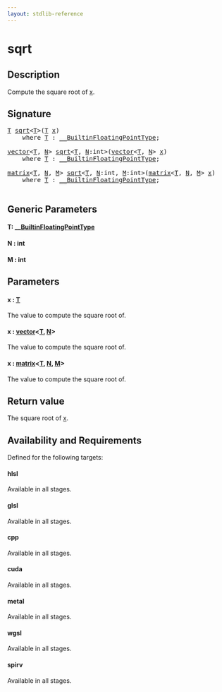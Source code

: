 ```yaml
---
layout: stdlib-reference
---
```


# sqrt

## Description

Compute the square root of <span class='code'><a href="sqrt.md#decl-x" class="code_param">x</a></span>.



## Signature 

<pre>
<a href="sqrt.md#typeparam-T" class="code_type">T</a> <a href="sqrt.md">sqrt</a>&lt;<a href="sqrt.md#typeparam-T" class="code_type">T</a>&gt;(<a href="sqrt.md#typeparam-T" class="code_type">T</a> <a href="sqrt.md#decl-x" class="code_param">x</a>)
    <span class='code_keyword'>where</span> <a href="sqrt.md#typeparam-T" class="code_type">T</a> : <a href="../interfaces/0_builtinfloatingpointtype-029hm/index.md" class="code_type">__BuiltinFloatingPointType</a>;

<a href="../types/vector/index.md" class="code_type">vector</a>&lt;<a href="sqrt.md#typeparam-T" class="code_type">T</a>, <a href="sqrt.md#decl-N" class="code_var">N</a>&gt; <a href="sqrt.md">sqrt</a>&lt;<a href="sqrt.md#typeparam-T" class="code_type">T</a>, <a href="sqrt.md#decl-N" class="code_var">N</a>:<span class="code_keyword">int</span>&gt;(<a href="../types/vector/index.md" class="code_type">vector</a>&lt;<a href="sqrt.md#typeparam-T" class="code_type">T</a>, <a href="sqrt.md#decl-N" class="code_var">N</a>&gt; <a href="sqrt.md#decl-x" class="code_param">x</a>)
    <span class='code_keyword'>where</span> <a href="sqrt.md#typeparam-T" class="code_type">T</a> : <a href="../interfaces/0_builtinfloatingpointtype-029hm/index.md" class="code_type">__BuiltinFloatingPointType</a>;

<a href="../types/matrix/index.md" class="code_type">matrix</a>&lt;<a href="sqrt.md#typeparam-T" class="code_type">T</a>, <a href="sqrt.md#decl-N" class="code_var">N</a>, <a href="sqrt.md#decl-M" class="code_var">M</a>&gt; <a href="sqrt.md">sqrt</a>&lt;<a href="sqrt.md#typeparam-T" class="code_type">T</a>, <a href="sqrt.md#decl-N" class="code_var">N</a>:<span class="code_keyword">int</span>, <a href="sqrt.md#decl-M" class="code_var">M</a>:<span class="code_keyword">int</span>&gt;(<a href="../types/matrix/index.md" class="code_type">matrix</a>&lt;<a href="sqrt.md#typeparam-T" class="code_type">T</a>, <a href="sqrt.md#decl-N" class="code_var">N</a>, <a href="sqrt.md#decl-M" class="code_var">M</a>&gt; <a href="sqrt.md#decl-x" class="code_param">x</a>)
    <span class='code_keyword'>where</span> <a href="sqrt.md#typeparam-T" class="code_type">T</a> : <a href="../interfaces/0_builtinfloatingpointtype-029hm/index.md" class="code_type">__BuiltinFloatingPointType</a>;

</pre>

## Generic Parameters

####  <a id="typeparam-T"></a>T: [\_\_BuiltinFloatingPointType](../interfaces/0_builtinfloatingpointtype-029hm/index.md)
####  <a id="decl-N"></a>N  : int
####  <a id="decl-M"></a>M  : int

## Parameters

####  <a id="decl-x"></a>x  : [T](sqrt.md#typeparam-T)
The value to compute the square root of.

####  <a id="decl-x"></a>x  : [vector](../types/vector/index.md)\<[T](../types/vector/index.md#typeparam-T), [N](../types/vector/index.md#decl-N)\>
The value to compute the square root of.

####  <a id="decl-x"></a>x  : [matrix](../types/matrix/index.md)\<[T](../types/matrix/t-0.md), [N](../types/matrix/index.md#decl-N), [M](../types/matrix/index.md#decl-M)\>
The value to compute the square root of.


## Return value
The square root of <span class='code'><a href="sqrt.md#decl-x" class="code_param">x</a></span>.


## Availability and Requirements

Defined for the following targets:

#### hlsl
Available in all stages.

#### glsl
Available in all stages.

#### cpp
Available in all stages.

#### cuda
Available in all stages.

#### metal
Available in all stages.

#### wgsl
Available in all stages.

#### spirv
Available in all stages.




<script>
// Fix .md links to .html when on ReadTheDocs
if (window.location.hostname.includes('readthedocs') || 
    window.location.hostname.includes('rtfd.io')) {
  document.addEventListener('DOMContentLoaded', function() {
    const links = document.querySelectorAll('a');
    links.forEach(link => {
      if (link.getAttribute('href') && link.getAttribute('href').endsWith('.md')) {
        link.href = link.href.replace(/\.md($|#|\?)/, '.html$1');
      }
    });
  });
}
</script>
